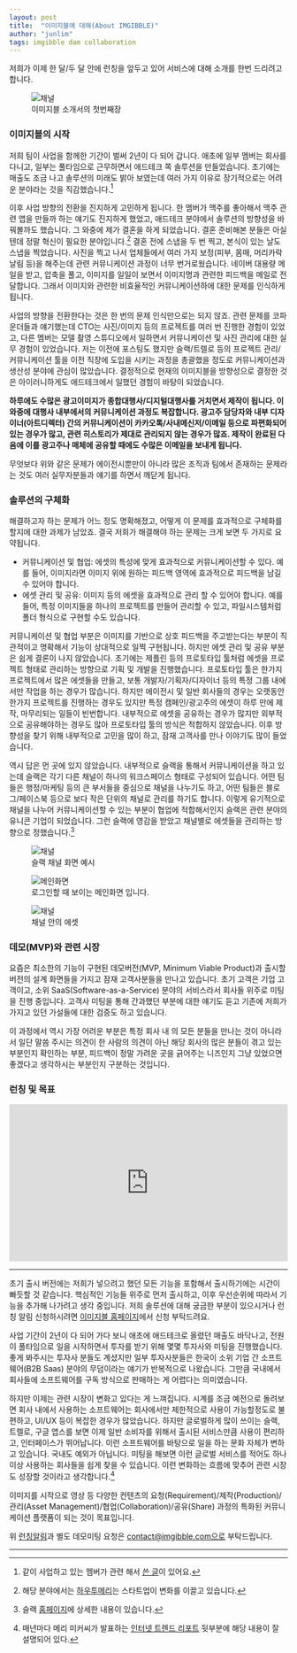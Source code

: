 ```yaml
---
layout: post
title:  "이미지블에 대해(About IMGIBBLE)"
author: "junlim"
tags: imgibble dam collaboration
---
```

저희가 이제 한 달/두 달 안에 런칭을 앞두고 있어 서비스에 대해 소개를 한번 드리려고 합니다.

<figure>
  <img data-action="zoom" src='{{ "/images/about_imgibble.png" | relative_url }}' alt='채널'>
  <figcaption>이미지블 소개서의 첫번째장</figcaption>
</figure>

### 이미지블의 시작

저희 팀이 사업을 함께한 기간이 벌써 2년이 다 되어 갑니다. 애초에 일부 멤버는 회사를 다니고, 일부는 풀타임으로 근무하면서 애드테크 쪽 솔루션을 만들었습니다. 초기에는 매출도 조금 나고 솔루션의 미래도 밝아 보였는데 여러 가지 이유로 장기적으로는 어려운 분야라는 것을 직감했습니다.[^1]

이후 사업 방향의 전환을 진지하게 고민하게 됩니다. 한 멤버가 맥주를 좋아해서 맥주 관련 앱을 만들까 하는 얘기도 진지하게 했었고, 애드테크 분야에서 솔루션의 방향성을 바꿔볼까도 했습니다. 그 와중에 제가 결혼을 하게 되었습니다. 결혼 준비해본 분들은 아실 텐데 정말 혁신이 필요한 분야입니다.[^2] 결혼 전에 스냅을 두 번 찍고, 본식이 있는 날도 스냅을 찍었습니다. 사진을 찍고 나서 업체들에서 여러 가지 보정(피부, 몸매, 머리카락 날림 등)을 해주는데 관련 커뮤니케이션 과정이 너무 번거로웠습니다. 네이버 대용량 메일을 받고, 압축을 풀고, 이미지를 일일이 보면서 이미지명과 관련한 피드백을 메일로 전달합니다. 그래서 이미지와 관련한 비효율적인 커뮤니케이션하에 대한 문제를 인식하게 됩니다.

사업의 방향을 전환한다는 것은 한 번의 문제 인식만으로는 되지 않죠. 관련 문제를 코파운더들과 얘기했는데 CTO는 사진/이미지 등의 프로젝트를 여러 번 진행한 경험이 있었고, 다른 멤버는 모델 촬영 스튜디오에서 일하면서 커뮤니케이션 및 사진 관리에 대한 실무 경험이 있었습니다. 저는 이전에 포스팅도 했지만 슬랙/트렐로 등의 프로젝트 관리/커뮤니케이션 툴을 이전 직장에 도입을 시키는 과정을 총괄했을 정도로 커뮤니케이션과 생산성 분야에 관심이 많았습니다. 결정적으로 현재의 이미지블을 방향성으로 결정한 것은 아이러니하게도 애드테크에서 일했던 경험이 바탕이 되었습니다.

**하루에도 수많은 광고이미지가 종합대행사/디지털대행사를 거치면서 제작이 됩니다. 이 와중에 대행사 내부에서의 커뮤니케이션 과정도 복잡합니다. 광고주 담당자와 내부 디자이너(아트디렉터) 간의 커뮤니케이션이 카카오톡/사내메신저/이메일 등으로 파편화되어 있는 경우가 많고, 관련 히스토리가 제대로 관리되지 않는 경우가 많죠. 제작이 완료된 다음에 이를 광고주나 매체에 공유할 때에도 수많은 이메일을 보내게 됩니다.**

무엇보다 위와 같은 문제가 에이전시뿐만이 아니라 많은 조직과 팀에서 존재하는 문제라는 것도 여러 실무자분들과 얘기를 하면서 깨닫게 됩니다.



### 솔루션의 구체화
해결하고자 하는 문제가 어느 정도 명확해졌고, 어떻게 이 문제를 효과적으로 구체화를 할지에 대한 과제가 남았죠. 결국 저희가 해결해야 하는 문제는 크게 보면 두 가지로 요약됩니다.

- 커뮤니케이션 및 협업: 에셋의 특성에 맞게 효과적으로 커뮤니케이션할 수 있다. 예를 들어, 이미지라면 이미지 위에 원하는 피드백 영역에 효과적으로 피드백을 남길 수 있어야 합니다.
- 에셋 관리 및 공유: 이미지 등의 에셋을 효과적으로 관리 할 수 있어야 합니다. 예를 들어, 특정 이미지들을 하나의 프로젝트를 만들어 관리할 수 있고, 파일시스템처럼 폴더 형식으로 구현할 수도 있습니다.

커뮤니케이션  및 협업 부분은 이미지를 기반으로 상호 피드백을 주고받는다는 부분이 직관적이고 명확해서 기능이 상대적으로 일찍 구현됩니다. 하지만 에셋 관리 및 공유 부분은 쉽게 결론이 나지 않았습니다. 초기에는 제플린 등의 프로토타입 툴처럼 에셋을 프로젝트 형태로 관리하는 방향으로 기획 및 개발을 진행했습니다. 프로토타입 툴은 한가지 프로젝트에서 많은 에셋들을 만들고, 보통 개발자/기획자/디자이너 등의 특정 그룹 내에서만 작업을 하는 경우가 많습니다. 하지만 에이전시 및 일반 회사들의 경우는 오랫동안 한가지 프로젝트를 진행하는 경우도 있지만 특정 캠페인/광고주의 에셋이 하루 만에 제작, 마무리되는 일들이 빈번합니다. 내부적으로 에셋을 공유하는 경우가 많지만 외부적으로 공유해야하는 경우도 많아 프로토타입 툴의 방식은 적합하지 않았습니다. 이후 방향성을 찾기 위해 내부적으로 고민을 많이 하고, 잠재 고객사를 만나 이야기도 많이 들었습니다.

역시 답은 먼 곳에 있지 않았습니다. 내부적으로 슬랙을 통해서 커뮤니케이션을 하고 있는데 슬랙은 각기 다른 채널이 하나의 워크스페이스 형태로 구성되어 있습니다. 어떤 팀들은 행정/마케팅 등의 큰 부서들을 중심으로 채널을 나누기도 하고, 어떤 팀들은 블로그/페이스북 등으로 보다 작은 단위의 채널로 관리를 하기도 합니다. 이렇게 유기적으로 채널을 나누어 커뮤니케이션할 수 있는 부분이 협업에 적합해서인지 슬랙은 관련 분야의 유니콘 기업이 되었습니다. 그런 슬랙에 영감을 받았고 채널별로 에셋들을 관리하는 방향으로 정했습니다.[^3]

<figure>
  <img data-action="zoom" src='{{ "/images/slack_channel.png" | relative_url }}' alt='채널'>
  <figcaption>슬랙 채널 화면 예시</figcaption>
</figure>

<figure>
  <img data-action="zoom" src='{{ "/images/main_dashboard.png" | relative_url }}' alt='메인화면'>
  <figcaption>로그인할 때 보이는 메인화면 입니다.</figcaption>
</figure>

<figure>
  <img data-action="zoom" src='{{ "/images/channel.png" | relative_url }}' alt='채널'>
  <figcaption>채널 안의 에셋</figcaption>
</figure>


### 데모(MVP)와 관련 시장
요즘은 최소한의 기능이 구현된 데모버전(MVP, Minimum Viable Product)과 출시할 버전의 설계 화면들을 가지고 잠재 고객사분들을 만나고 있습니다. 초기 고객은 기업 고객이고, 소위 SaaS(Software-as-a-Service) 분야의 서비스라서 회사들 위주로 미팅을 진행 중입니다. 고객사 미팅을 통해 간과했던 부분에 대한 얘기도 듣고 기존에 저희가 가지고 있던 가설들에 대한 검증도 하고 있습니다.

이 과정에서 역시 가장 어려운 부분은 특정 회사 내 의 모든 분들을 만나는 것이 아니라서 일단 말씀 주시는 의견이 한 사람의 의견이 아닌 해당 회사의 많은 분들이 겪고 있는 부분인지 확인하는 부분, 피드백이 정말 가려운 곳을 긁어주는 니즈인지 그냥 있었으면 좋겠다고 생각하시는 부분인지 구분하는 것입니다.



### 런칭 및 목표

<style>.embed-container { position: relative; padding-bottom: 56.25%; height: 0; overflow: hidden; max-width: 100%; } .embed-container iframe, .embed-container object, .embed-container embed { position: absolute; top: 0; left: 0; width: 100%; height: 100%; }</style><div class='embed-container'><iframe src='https://www.youtube.com/embed/CdQly0hjXb8' frameborder='0' allowfullscreen></iframe></div>
---
초기 출시 버전에는 저희가 넣으려고 했던 모든 기능을 포함해서 출시하기에는 시간이 빠듯할 것 같습니다. 핵심적인 기능들 위주로 먼저 출시하고, 이후 우선순위에 따라서 기능을 추가해 나가려고 생각 중입니다. 저희 솔루션에 대해 궁금한 부분이 있으시거나 런칭 알림 신청하시려면 [이미지블 홈페이지](https://www.imgibble.com/?utm_source=Blog&utm_medium=Jun&utm_campaign=Post)에서 신청 부탁드려요.

사업 기간이 2년이 다 되어 가다 보니 애초에 애드테크로 올렸던 매출도 바닥나고, 전원이 풀타임으로 일을 시작하면서 투자를 받기 위해 몇몇 투자사와 미팅을 진행했습니다. 좋게 봐주시는 투자사 분들도 계셨지만 일부 투자사분들은 한국이 소위 기업 간 소프트웨어(B2B Saas) 분야의 무덤이라는 얘기가 반복적으로 나왔습니다. 그만큼 국내에서 회사들에 소프트웨어를 구독 방식으로 판매하는 게 어렵다는 의미였습니다.

하지만 이제는 관련 시장이 변화고 있다는 게 느껴집니다. 시계를 조금 예전으로 돌려보면 회사 내에서 사용하는 소프트웨어는 회사에서만 제한적으로 사용이 가능할정도로 불편하고, UI/UX 등이 복잡한 경우가 많았습니다. 하지만 글로벌하게 많이 쓰이는 슬랙, 트렐로, 구글 앱스를 보면 이제 일반 소비자를 위해서 출시된 서비스만큼 사용이 편리하고, 인터페이스가 뛰어납니다. 이런 소프트웨어를 바탕으로 일을 하는 문화 자체가 변하고 있습니다. 국내도 예외가 아닙니다. 미팅을 해보면 이런 글로벌 서비스를 적어도 하나 이상 사용하는 회사들을 쉽게 찾을 수 있습니다. 이런 변화하는 흐름에 맞추어 관련 시장도 성장할 것이라고 생각합니다.[^4]

이미지를 시작으로 영상 등 다양한 컨텐츠의 요청(Requirement)/제작(Production)/관리(Asset Management)/협업(Collaboration)/공유(Share) 과정의 특화된 커뮤니케이션 플랫폼이 되는 것이 목표입니다.

위 [런칭알림](https://www.imgibble.com/?utm_source=Blog&utm_medium=Jun&utm_campaign=Post)과 별도 데모미팅 요청은 contact@imgibble.com으로 부탁드립니다.


---

[^1]: 같이 사업하고 있는 멤버가 관련 해서 [쓴 글](http://saejunahn.com/221376650076)이 있어요.
[^2]: 해당 분야에서는 [하우투메리](http://how2marry.com)는 스타트업이 변화를 이끌고 있습니다.
[^3]: 슬랙 [홈페이지](https://slack.com/features)에 상세한 내용이 있습니다.
[^4]: 매년마다 메리 미커씨가 발표하는 [인터넷 트렌드 리포트](https://www.slideshare.net/kleinerperkins/internet-trends-report-2018-99574140/262) 뒷부분에 해당 내용이 잘 설명되어 있다.
